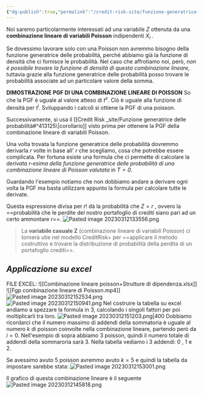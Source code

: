 ```yaml
---
{"dg-publish":true,"permalink":"/credit-risk-site/funzione-generatrice-delle-probabilita-di-una-combinazione-linerare-di-poisson/"}
---
```


Noi saremo particolarmente interessati ad una variabile $Z$ ottenuta da una **combinazione lineare di variabili Poisson** indipendenti $X_i$ .
<style> .container {font-family: sans-serif; text-align: center;} .button-wrapper button {z-index: 1;height: 40px; width: 100px; margin: 10px;padding: 5px;} .excalidraw .App-menu_top .buttonList { display: flex;} .excalidraw-wrapper { height: 800px; margin: 50px; position: relative;} :root[dir="ltr"] .excalidraw .layer-ui__wrapper .zen-mode-transition.App-menu_bottom--transition-left {transform: none;} </style><script src="https://cdn.jsdelivr.net/npm/react@17/umd/react.production.min.js"></script><script src="https://cdn.jsdelivr.net/npm/react-dom@17/umd/react-dom.production.min.js"></script><script type="text/javascript" src="https://cdn.jsdelivr.net/npm/@excalidraw/excalidraw@0/dist/excalidraw.production.min.js"></script><div id="Funzione_generatrice_delle_probabilità_di_una_poisson_2023-03-11_1904.55.excalidraw.md1"></div><script>(function(){const InitialData={"type":"excalidraw","version":2,"source":"https://excalidraw.com","elements":[{"id":"vdkeLQWniGxSJeSwIjM4Q","type":"image","x":-132.33810032343092,"y":-256.0427174764885,"width":288.91117158231447,"height":199.84270158673047,"angle":0,"strokeColor":"transparent","backgroundColor":"transparent","fillStyle":"hachure","strokeWidth":1,"strokeStyle":"solid","roughness":1,"opacity":100,"groupIds":[],"roundness":null,"seed":1246093905,"version":27,"versionNonce":2031382751,"isDeleted":false,"boundElements":null,"updated":1678557920777,"link":null,"locked":false,"status":"pending","fileId":"14f9a0e8745baf0a169a298a10b2936bdcad6e09","scale":[1,1]},{"id":"EjmaNcQ-M422nGVhx_nTc","type":"freedraw","x":-28.754367231086462,"y":-253.87820317118832,"width":213.86778454003183,"height":222.09341039041544,"angle":0,"strokeColor":"#5c940d","backgroundColor":"transparent","fillStyle":"hachure","strokeWidth":1,"strokeStyle":"solid","roughness":1,"opacity":100,"groupIds":[],"roundness":null,"seed":440997919,"version":167,"versionNonce":1940136575,"isDeleted":false,"boundElements":null,"updated":1678557937167,"link":null,"locked":false,"points":[[0,0],[0,5.757993092725172],[0,11.515951812039958],[0,18.096500615121414],[0,23.031903624079916],[0,30.435042510928042],[0,37.01555694059911],[0,39.48325844507838],[0.8225557103562551,45.24125153780355],[0.8225557103562551,46.06380724815983],[0.8225557103562551,47.708953042282786],[0.8225557103562551,49.35406446299538],[0.8225557103562551,50.99924463052872],[0.8225557103562551,54.28950184536424],[0.8225557103562551,58.402314770556075],[0.8225557103562551,63.33775215292496],[-0.8225557103563688,67.45059945152718],[-2.4677358778897087,74.8537039649649],[-2.4677358778897087,77.32140546944419],[-3.290291588245964,81.43425276804635],[-4.112847298602219,83.07936418875897],[-4.112847298602219,83.90195427252564],[-4.112847298602219,84.7245099828819],[-5.757958719314843,88.01480157112786],[-5.757958719314843,91.30505878596335],[-5.757958719314843,97.88560758904481],[-5.757958719314843,103.64356630835965],[-5.757958719314843,107.75641360696181],[-5.757958719314843,110.22411511144111],[-4.935334262137758,113.51440669968702],[-4.935334262137758,115.15955249380994],[-4.935334262137758,120.91751121312473],[-4.935334262137758,124.20780280137069],[-4.935334262137758,128.3206157265625],[-5.757958719314843,132.4334630251647],[-7.403138886848183,134.90116452964395],[-9.048181560739977,138.19145611788986],[-11.515986185450402,143.1268591268484],[-12.338541895806657,146.41711634168394],[-13.98365331651928,148.88481784616317],[-14.806209026875536,152.17510943440908],[-14.806209026875536,153.82025522853206],[-14.806209026875536,156.2879567330113],[-14.806209026875536,162.04591545232608],[-15.62883348405262,166.1587627509283],[-15.62883348405262,168.62646425540754],[-15.62883348405262,175.207013058489],[-15.62883348405262,180.14241606744753],[-13.98365331651928,184.2552633660497],[-11.515986185450402,185.90040916017267],[-11.515986185450402,186.72296487052898],[-10.693361728273317,187.54555495429565],[-9.870806017917062,187.54555495429565],[-8.225694597204438,188.3681106646519],[-1.6451114207126238,190.83581216913115],[5.757958719314729,192.48095796325413],[17.27394490476513,194.1260693839667],[28.789862343394702,196.59380526185635],[36.1930699770636,196.59380526185635],[40.30591727566582,196.59380526185635],[45.241251537803464,196.59380526185635],[48.53154312604943,198.2389166825689],[56.757237723253866,199.8840624766919],[62.515196442568595,199.8840624766919],[69.91826658259606,200.70661818704815],[77.32147421626485,200.70661818704815],[87.19221148736119,200.70661818704815],[99.53075338316773,195.77121517808968],[113.51440669968702,185.077819076406],[123.38521271760396,178.4973046467349],[130.78835160445215,171.91675584365345],[135.72375461341062,167.80390854505123],[143.1268935002587,161.22335974196977],[148.88485221957353,155.46536664924463],[152.99769951817575,152.17510943440908],[158.75565823749048,148.06226213580686],[162.04594982573644,146.41711634168394],[162.8685055360927,144.7720049209713],[164.51361695680532,140.65915762236915],[164.51361695680532,135.72375461341062],[164.51361695680532,134.0786088192877],[165.33617266716158,133.25605310893138],[166.15879712433866,132.4334630251647],[167.80390854505117,129.96576152068548],[169.4490199657638,129.14320581032916],[176.0296031422556,128.3206157265625],[180.96500615121408,128.3206157265625],[187.54552058088518,128.3206157265625],[193.30354804702074,127.49806001620618],[195.77121517808962,125.03035851172694],[196.59377088844587,124.20780280137069],[197.41639534562296,122.56265700724771],[198.23895105597921,122.56265700724771],[198.23895105597921,119.2723654190018],[198.23895105597921,115.15955249380994],[198.23895105597921,111.86926090556403],[198.23895105597921,109.4015594010848],[198.23895105597921,105.28871210248258],[198.23895105597921,101.99845488764703],[198.23895105597921,97.06305187868855],[198.23895105597921,93.77276029044265],[195.77121517808962,86.36965577700488],[194.1261037573771,80.61166268427974],[191.6583678794874,74.8537039649649],[190.0132564587749,69.91830095600642],[187.54552058088518,64.16030786328125],[184.25529773946005,59.22493922773313],[179.31989473050157,53.46691176159757],[175.20704743189935,47.708953042282786],[170.27164442294088,42.773550033324284],[164.51361695680532,38.66070273472209],[157.11054681677797,33.72529972576359],[155.46536664924463,32.90270964199692],[154.64281093888826,32.90270964199692],[153.820255228532,32.90270964199692],[149.7074079299298,30.435042510928042],[144.7720049209713,27.96730663303842],[143.94944921061506,27.144750922682135],[143.1268935002587,27.144750922682135],[142.30426904308172,27.144750922682135],[140.6591576223691,23.031903624079916],[140.6591576223691,20.56420211960068],[140.6591576223691,18.919056325477698],[137.36886603412313,14.806209026875507],[132.43346302516466,10.693361728273288],[129.96579589409578,8.225660223794051],[125.85294859549356,5.757993092725172],[117.62725399828923,0],[109.4015594010848,-4.112847298602219],[100.3533090935241,-9.04825030756075],[92.12761449631967,-13.161097606162912],[85.54716881346928,-13.983653316519224],[81.43432151486707,-17.27394490476513],[76.49884975908788,-19.741646409244368],[75.6762940487315,-20.56420211960068],[73.20862691766274,-20.56420211960068],[66.62804374117081,-18.096500615121442],[60.047460564679,-15.628799110642206],[55.93461326607678,-14.806209026875479],[55.112057555720526,-14.806209026875479],[53.4669461350079,-14.806209026875479],[49.35409883640568,-14.806209026875479],[37.838112650955395,-14.806209026875479],[22.209347913723605,-17.27394490476513],[9.048250307560693,-21.386792203367293],[8.225694597204438,-21.386792203367293],[7.403138886848069,-21.386792203367293],[6.580514429671098,-20.56420211960068],[6.580514429671098,-18.919056325477698],[4.935403008958474,-18.096500615121442],[4.935403008958474,-15.628799110642206],[4.112847298602219,-14.806209026875479],[4.112847298602219,-13.161097606162912],[4.112847298602219,-12.3385418958066],[4.112847298602219,-11.515951812039987],[3.29029158824585,-11.515951812039987],[2.467667131068879,-10.69336172827326],[1.6451114207125102,-8.225694597204381],[1.6451114207125102,-7.403138886848126],[1.6451114207125102,-6.580514429671041],[1.6451114207125102,-5.757993092725144],[1.6451114207125102,-4.112847298602219],[1.6451114207125102,-1.6451457941229535],[1.6451114207125102,0.8225557103562835],[0,0]],"pressures":[],"simulatePressure":true,"lastCommittedPoint":[1.6451114207125102,0.8225557103562835]},{"id":"YjHSojsygji5zuVx4kJ7m","type":"arrow","x":107.79194309268041,"y":-238.24940406054614,"width":56.757237723253866,"height":70.74089103977312,"angle":0,"strokeColor":"#5c940d","backgroundColor":"transparent","fillStyle":"hachure","strokeWidth":1,"strokeStyle":"solid","roughness":0,"opacity":100,"groupIds":[],"roundness":{"type":2},"seed":1212224191,"version":67,"versionNonce":1981383281,"isDeleted":false,"boundElements":null,"updated":1678558057234,"link":null,"locked":false,"points":[[0,0],[5.757958719314843,-66.6280437411709],[56.757237723253866,-70.74089103977312]],"lastCommittedPoint":null,"startBinding":null,"endBinding":{"elementId":"t1pJ2TYBFL_2tgGcd9Mte","focus":0.4401877596164126,"gap":5.73441376580945},"startArrowhead":null,"endArrowhead":"arrow"},{"id":"t1pJ2TYBFL_2tgGcd9Mte","type":"image","x":170.28359458174373,"y":-329.05972501664866,"width":385,"height":39,"angle":0,"strokeColor":"transparent","backgroundColor":"transparent","fillStyle":"hachure","strokeWidth":1,"strokeStyle":"solid","roughness":0,"opacity":100,"groupIds":[],"roundness":null,"seed":680611409,"version":30,"versionNonce":873126175,"isDeleted":false,"boundElements":[{"id":"YjHSojsygji5zuVx4kJ7m","type":"arrow"}],"updated":1678558057234,"link":null,"locked":false,"status":"pending","fileId":"98cca9a05754539e0d80624969f393fb0e396926","scale":[1,1]},{"type":"image","version":54,"versionNonce":107545713,"isDeleted":true,"id":"_u94wHwOD8pQrd7uyec-p","fillStyle":"hachure","strokeWidth":1,"strokeStyle":"solid","roughness":1,"opacity":100,"angle":0,"x":174.9916282085851,"y":-319.24859532079927,"strokeColor":"transparent","backgroundColor":"transparent","width":375,"height":40,"seed":1770951313,"groupIds":[],"roundness":null,"boundElements":[{"id":"YjHSojsygji5zuVx4kJ7m","type":"arrow"}],"updated":1678557950462,"link":null,"locked":false,"status":"pending","fileId":"fb53f1d60e49cdc024f356dfecf65d210ebce83b","scale":[1,1]}],"appState":{"theme":"light","viewBackgroundColor":"#ffffff","currentItemStrokeColor":"#5c940d","currentItemBackgroundColor":"transparent","currentItemFillStyle":"hachure","currentItemStrokeWidth":1,"currentItemStrokeStyle":"solid","currentItemRoughness":0,"currentItemOpacity":100,"currentItemFontFamily":1,"currentItemFontSize":20,"currentItemTextAlign":"left","currentItemStartArrowhead":null,"currentItemEndArrowhead":"arrow","scrollX":717.0897214170411,"scrollY":440.66545491247757,"zoom":{"value":0.8878251470832613},"currentItemRoundness":"round","gridSize":null,"colorPalette":{}},"files":{}};InitialData.scrollToContent=true;App=()=>{const e=React.useRef(null),t=React.useRef(null),[n,i]=React.useState({width:void 0,height:void 0});return React.useEffect(()=>{i({width:t.current.getBoundingClientRect().width,height:t.current.getBoundingClientRect().height});const e=()=>{i({width:t.current.getBoundingClientRect().width,height:t.current.getBoundingClientRect().height})};return window.addEventListener("resize",e),()=>window.removeEventListener("resize",e)},[t]),React.createElement(React.Fragment,null,React.createElement("div",{className:"excalidraw-wrapper",ref:t},React.createElement(ExcalidrawLib.Excalidraw,{ref:e,width:n.width,height:n.height,initialData:InitialData,viewModeEnabled:!0,zenModeEnabled:!0,gridModeEnabled:!1})))},excalidrawWrapper=document.getElementById("Funzione_generatrice_delle_probabilità_di_una_poisson_2023-03-11_1904.55.excalidraw.md1");ReactDOM.render(React.createElement(App),excalidrawWrapper);})();</script>

Se dovessimo lavorare solo con una Poisson non avremmo bisogno della funzione generatrice delle probabilità, perché abbiamo già la funzione di densità che ci fornisce le probabilità.
Nel caso che affrotiamo noi, però, *non è possibile trovare la funzione di densità di questa combinazione lineare*, tuttavia grazie alla funzione generatrice delle probabilità posso trovare le probabilità associate ad un particolare valore della somma.

**DIMOSTRAZIONE PGF DI UNA COMBINAZIONE LINEARE DI POISSON**
So che la PGF è uguale al valore atteso di $t^x$. Ciò è uguale alla funzione di densità per $t^i$.
Sviluppando i calcoli si ottiene la PGF di una poisson.
<div id="Funzione_generatrice_delle_probabilità_di_una_poisson_2023-03-11_1909.07.excalidraw.md2"></div><script>(function(){const InitialData={"type":"excalidraw","version":2,"source":"https://excalidraw.com","elements":[{"type":"image","version":51,"versionNonce":826818431,"isDeleted":false,"id":"KzR7zBhkz-MMYEXpR6CyF","fillStyle":"hachure","strokeWidth":1,"strokeStyle":"solid","roughness":1,"opacity":100,"angle":0,"x":-307.6961838703417,"y":-145.47649326082876,"strokeColor":"transparent","backgroundColor":"transparent","width":735,"height":205,"seed":1353735487,"groupIds":[],"roundness":null,"boundElements":[],"updated":1678558304682,"link":null,"locked":false,"status":"pending","fileId":"c2c8debbea9c8cbf0069072f3cbff1a075635dd6","scale":[1,1]},{"type":"arrow","version":114,"versionNonce":1063776671,"isDeleted":false,"id":"6AQuZwHzhWANMx-qusdgb","fillStyle":"hachure","strokeWidth":1,"strokeStyle":"solid","roughness":1,"opacity":100,"angle":0,"x":-102.15982149398394,"y":-122.84051852736454,"strokeColor":"#087f5b","backgroundColor":"transparent","width":95.18790033144933,"height":55.13096658808038,"seed":368884721,"groupIds":[],"roundness":{"type":2},"boundElements":[],"updated":1678558426462,"link":null,"locked":false,"startBinding":null,"endBinding":null,"lastCommittedPoint":null,"startArrowhead":null,"endArrowhead":"arrow","points":[[0,0],[-85.78316855506642,-37.19271384491674],[-95.18790033144933,17.938252743163645]]},{"id":"1T36aQ-R52EqnOXLF6lRk","type":"image","x":-514.0683363876522,"y":-137.37449851535143,"width":287.05368326589405,"height":106.99273649001503,"angle":0,"strokeColor":"transparent","backgroundColor":"transparent","fillStyle":"hachure","strokeWidth":1,"strokeStyle":"solid","roughness":1,"opacity":100,"groupIds":[],"roundness":null,"seed":1021913407,"version":164,"versionNonce":1082178513,"isDeleted":false,"boundElements":[],"updated":1678558426462,"link":null,"locked":false,"status":"pending","fileId":"41ecb9fe132550dd8f99c7371dd64005a5a1e88a","scale":[1,1]},{"id":"-vNDgPvSlp1qbXreQ2yoK","type":"ellipse","x":-115.95310507754522,"y":-137.64749620319606,"width":74.74803251378677,"height":98.37520823759189,"angle":0,"strokeColor":"#d9480f","backgroundColor":"transparent","fillStyle":"hachure","strokeWidth":1,"strokeStyle":"solid","roughness":1,"opacity":100,"groupIds":[],"roundness":{"type":2},"seed":295234527,"version":83,"versionNonce":1846571089,"isDeleted":false,"boundElements":null,"updated":1678558406963,"link":null,"locked":false},{"id":"RRiP3ABi-ANZ-xybdmUz8","type":"rectangle","x":-109.93888029583565,"y":-123.83062680406925,"width":38.23321174172793,"height":29.64145436006433,"angle":0,"strokeColor":"#087f5b","backgroundColor":"transparent","fillStyle":"hachure","strokeWidth":1,"strokeStyle":"solid","roughness":0,"opacity":100,"groupIds":[],"roundness":{"type":3},"seed":411114417,"version":42,"versionNonce":1176796561,"isDeleted":false,"boundElements":null,"updated":1678558421121,"link":null,"locked":false},{"id":"WAUgh_n67cfgD7ndFv0tL","type":"rectangle","x":-21.873658845927594,"y":-104.06966919837072,"width":42.958625344669144,"height":34.3669038660386,"angle":0,"strokeColor":"#087f5b","backgroundColor":"transparent","fillStyle":"hachure","strokeWidth":1,"strokeStyle":"solid","roughness":0,"opacity":100,"groupIds":[],"roundness":{"type":3},"seed":1769675185,"version":29,"versionNonce":1444782065,"isDeleted":false,"boundElements":null,"updated":1678558432604,"link":null,"locked":false},{"id":"VAjmHqWebpdYPnYEtKw7Q","type":"rectangle","x":273.4626089619768,"y":-110.87289903522736,"width":97.08646886488964,"height":53.268719841452196,"angle":0,"strokeColor":"#c92a2a","backgroundColor":"transparent","fillStyle":"hachure","strokeWidth":4,"strokeStyle":"solid","roughness":2,"opacity":100,"groupIds":[],"roundness":{"type":3},"seed":1778267441,"version":43,"versionNonce":1678750303,"isDeleted":false,"boundElements":null,"updated":1678558451151,"link":null,"locked":false}],"appState":{"theme":"light","viewBackgroundColor":"#ffffff","currentItemStrokeColor":"#c92a2a","currentItemBackgroundColor":"transparent","currentItemFillStyle":"hachure","currentItemStrokeWidth":4,"currentItemStrokeStyle":"solid","currentItemRoughness":2,"currentItemOpacity":100,"currentItemFontFamily":1,"currentItemFontSize":20,"currentItemTextAlign":"left","currentItemStartArrowhead":null,"currentItemEndArrowhead":"arrow","scrollX":332.60315911161,"scrollY":234.19772185375905,"zoom":{"value":1.7000000000000002},"currentItemRoundness":"round","gridSize":null,"colorPalette":{}},"files":{}};InitialData.scrollToContent=true;App=()=>{const e=React.useRef(null),t=React.useRef(null),[n,i]=React.useState({width:void 0,height:void 0});return React.useEffect(()=>{i({width:t.current.getBoundingClientRect().width,height:t.current.getBoundingClientRect().height});const e=()=>{i({width:t.current.getBoundingClientRect().width,height:t.current.getBoundingClientRect().height})};return window.addEventListener("resize",e),()=>window.removeEventListener("resize",e)},[t]),React.createElement(React.Fragment,null,React.createElement("div",{className:"excalidraw-wrapper",ref:t},React.createElement(ExcalidrawLib.Excalidraw,{ref:e,width:n.width,height:n.height,initialData:InitialData,viewModeEnabled:!0,zenModeEnabled:!0,gridModeEnabled:!1})))},excalidrawWrapper=document.getElementById("Funzione_generatrice_delle_probabilità_di_una_poisson_2023-03-11_1909.07.excalidraw.md2");ReactDOM.render(React.createElement(App),excalidrawWrapper);})();</script>
Successivamente, si usa il [[Credit Risk _site/Funzione generatrice delle probabilità#^413125\|corollario]] visto prima per ottenere la PGF della combinazione lineare di variabili Poisson.
<div id="Funzione_generatrice_delle_probabilità_di_una_poisson_2023-03-11_1918.22.excalidraw.md3"></div><script>(function(){const InitialData={"type":"excalidraw","version":2,"source":"https://excalidraw.com","elements":[{"id":"rvcFjKFsMgaSZB8X2ENk0","type":"image","x":-421.63673863645454,"y":-192.62487030029297,"width":1010.1639344262295,"height":312,"angle":0,"strokeColor":"transparent","backgroundColor":"transparent","fillStyle":"hachure","strokeWidth":1,"strokeStyle":"solid","roughness":1,"opacity":100,"groupIds":[],"roundness":null,"seed":1967656575,"version":45,"versionNonce":268055089,"isDeleted":false,"boundElements":null,"updated":1678558704884,"link":null,"locked":false,"status":"pending","fileId":"41d41ee70e642326898d6da3aa33a9725d187501","scale":[1,1]},{"id":"MusJqez7cEvUjGpViUU0w","type":"arrow","x":-47.206871032714844,"y":109.53882598876953,"width":0,"height":78.87200927734375,"angle":0,"strokeColor":"#d9480f","backgroundColor":"transparent","fillStyle":"hachure","strokeWidth":1,"strokeStyle":"solid","roughness":1,"opacity":100,"groupIds":[],"roundness":{"type":2},"seed":1261880337,"version":42,"versionNonce":508908145,"isDeleted":false,"boundElements":null,"updated":1678558725445,"link":null,"locked":false,"points":[[0,0],[0,78.87200927734375]],"lastCommittedPoint":[0,78.87200927734375],"startBinding":null,"endBinding":{"elementId":"zSgyIMzO","focus":-0.05359012668081206,"gap":1},"startArrowhead":null,"endArrowhead":"arrow"},{"id":"zSgyIMzO","type":"text","x":-93.21553802490234,"y":189.14970919960425,"width":98,"height":17,"angle":0,"strokeColor":"#d9480f","backgroundColor":"transparent","fillStyle":"hachure","strokeWidth":1,"strokeStyle":"solid","roughness":1,"opacity":100,"groupIds":[],"roundness":null,"seed":241200127,"version":78,"versionNonce":439617823,"isDeleted":false,"boundElements":[{"id":"MusJqez7cEvUjGpViUU0w","type":"arrow"}],"updated":1678558725445,"link":null,"locked":false,"text":"Per il corollario","rawText":"Per il corollario","fontSize":12.79312936883224,"fontFamily":1,"textAlign":"left","verticalAlign":"top","baseline":12,"containerId":null,"originalText":"Per il corollario"},{"id":"g1bq4osLc-a6a5fAa5c-u","type":"ellipse","x":63.798255920410156,"y":38.70001983642578,"width":89.09619140625,"height":56.23284912109375,"angle":0,"strokeColor":"#d9480f","backgroundColor":"transparent","fillStyle":"hachure","strokeWidth":1,"strokeStyle":"solid","roughness":1,"opacity":100,"groupIds":[],"roundness":{"type":2},"seed":2050198847,"version":49,"versionNonce":376645425,"isDeleted":false,"boundElements":null,"updated":1678558733771,"link":null,"locked":false},{"type":"text","version":142,"versionNonce":565019313,"isDeleted":false,"id":"oRnUnfOT","fillStyle":"hachure","strokeWidth":1,"strokeStyle":"solid","roughness":1,"opacity":100,"angle":0,"x":33.468971252441406,"y":107.98177980121815,"strokeColor":"#d9480f","backgroundColor":"transparent","width":131,"height":17,"seed":1623791889,"groupIds":[],"roundness":null,"boundElements":null,"updated":1678558747851,"link":null,"locked":false,"fontSize":12.79312936883224,"fontFamily":1,"text":"PGF calcolata prima","rawText":"PGF calcolata prima","baseline":12,"textAlign":"left","verticalAlign":"top","containerId":null,"originalText":"PGF calcolata prima"},{"id":"T24YnfkiTtMcWWL4pgcuI","type":"rectangle","x":173.3427505493164,"y":38.70001983642578,"width":167.2379150390625,"height":61.344970703125,"angle":0,"strokeColor":"#c92a2a","backgroundColor":"transparent","fillStyle":"hachure","strokeWidth":4,"strokeStyle":"solid","roughness":2,"opacity":100,"groupIds":[],"roundness":{"type":3},"seed":1081921503,"version":47,"versionNonce":778035601,"isDeleted":false,"boundElements":null,"updated":1678558784630,"link":null,"locked":false}],"appState":{"theme":"light","viewBackgroundColor":"#ffffff","currentItemStrokeColor":"#c92a2a","currentItemBackgroundColor":"transparent","currentItemFillStyle":"hachure","currentItemStrokeWidth":4,"currentItemStrokeStyle":"solid","currentItemRoughness":2,"currentItemOpacity":100,"currentItemFontFamily":1,"currentItemFontSize":20,"currentItemTextAlign":"left","currentItemStartArrowhead":null,"currentItemEndArrowhead":"arrow","scrollX":667.0918579101562,"scrollY":312.6297607421875,"zoom":{"value":1},"currentItemRoundness":"round","gridSize":null,"colorPalette":{}},"files":{}};InitialData.scrollToContent=true;App=()=>{const e=React.useRef(null),t=React.useRef(null),[n,i]=React.useState({width:void 0,height:void 0});return React.useEffect(()=>{i({width:t.current.getBoundingClientRect().width,height:t.current.getBoundingClientRect().height});const e=()=>{i({width:t.current.getBoundingClientRect().width,height:t.current.getBoundingClientRect().height})};return window.addEventListener("resize",e),()=>window.removeEventListener("resize",e)},[t]),React.createElement(React.Fragment,null,React.createElement("div",{className:"excalidraw-wrapper",ref:t},React.createElement(ExcalidrawLib.Excalidraw,{ref:e,width:n.width,height:n.height,initialData:InitialData,viewModeEnabled:!0,zenModeEnabled:!0,gridModeEnabled:!1})))},excalidrawWrapper=document.getElementById("Funzione_generatrice_delle_probabilità_di_una_poisson_2023-03-11_1918.22.excalidraw.md3");ReactDOM.render(React.createElement(App),excalidrawWrapper);})();</script>

Una volta trovata la funzione generatrice delle probabilità dovremmo derivarla $r$ volte in base all' $r$ che scegliamo, cosa che potrebbe essere complicata.
Per fortuna esiste una formula che ci permette di calcolare la *derivata $r$-esima della funzione generatrice delle probabilità di una combinazione lineare di Poisson valutata in $T=0$*.
<div id="Funzione_generatrice_delle_probabilità_di_una_poisson_2023-03-11_1931.23.excalidraw.md4"></div><script>(function(){const InitialData={"type":"excalidraw","version":2,"source":"https://excalidraw.com","elements":[{"type":"image","version":22,"versionNonce":1527906879,"isDeleted":false,"id":"5w-GlzRaJsbeZ0zZBRMDk","fillStyle":"hachure","strokeWidth":1,"strokeStyle":"solid","roughness":1,"opacity":100,"angle":0,"x":-634.0903819241969,"y":-203.2651138305664,"strokeColor":"transparent","backgroundColor":"transparent","width":1020.5529750028103,"height":206.1873016357422,"seed":602900337,"groupIds":[],"roundness":null,"boundElements":[{"id":"14N-nGXIptfud9O_mAeyQ","type":"arrow"}],"updated":1678626355212,"link":null,"locked":false,"status":"pending","fileId":"2ad1f20d0c45db20803b4ba460914556211d1faf","scale":[1,1]},{"id":"14N-nGXIptfud9O_mAeyQ","type":"arrow","x":141.3562029282823,"y":-54.537396748860715,"width":13.314134324168805,"height":36.97717928131647,"angle":0,"strokeColor":"#d9480f","backgroundColor":"transparent","fillStyle":"hachure","strokeWidth":1,"strokeStyle":"solid","roughness":0,"opacity":100,"groupIds":[],"roundness":{"type":2},"seed":798085649,"version":359,"versionNonce":414549297,"isDeleted":false,"boundElements":null,"updated":1678626355212,"link":null,"locked":false,"points":[[0,0],[-4.050105633748558,20.279748339154395],[9.264028690420247,36.97717928131647]],"lastCommittedPoint":[4.8685709635417425,165.533955891927],"startBinding":null,"endBinding":{"elementId":"bTOZFJA3","focus":-0.4686965647946441,"gap":6.086644180700631},"startArrowhead":null,"endArrowhead":"arrow"},{"id":"-QEOyfFn7-iNpokfXevGm","type":"freedraw","x":143.5717473110136,"y":-61.37739647881446,"width":0.0001,"height":0.0001,"angle":0,"strokeColor":"#d9480f","backgroundColor":"transparent","fillStyle":"hachure","strokeWidth":2,"strokeStyle":"solid","roughness":1,"opacity":100,"groupIds":[],"roundness":null,"seed":1779993873,"version":5,"versionNonce":456483423,"isDeleted":false,"boundElements":null,"updated":1678626355212,"link":null,"locked":false,"points":[[0,0],[0.0001,0.0001]],"pressures":[],"simulatePressure":true,"lastCommittedPoint":[0.0001,0.0001]},{"id":"bTOZFJA3","type":"text","x":156.70687579940318,"y":-23.508423343933288,"width":151,"height":87,"angle":0,"strokeColor":"#d9480f","backgroundColor":"transparent","fillStyle":"hachure","strokeWidth":2,"strokeStyle":"solid","roughness":1,"opacity":100,"groupIds":[],"roundness":null,"seed":409985183,"version":287,"versionNonce":1729083153,"isDeleted":false,"boundElements":[{"id":"14N-nGXIptfud9O_mAeyQ","type":"arrow"}],"updated":1678626355212,"link":null,"locked":false,"text":"I lambda sono i parametri\ndelle varie Poisson coinvolte\nnella combinazione lineare.\nAvremo quindi il parametro \nlambda1 per la prima, lambda 2\nper la seconda ecc.\n","rawText":"I lambda sono i parametri\ndelle varie Poisson coinvolte\nnella combinazione lineare.\nAvremo quindi il parametro \nlambda1 per la prima, lambda 2\nper la seconda ecc.\n","fontSize":9.926942554926963,"fontFamily":1,"textAlign":"left","verticalAlign":"top","baseline":84,"containerId":null,"originalText":"I lambda sono i parametri\ndelle varie Poisson coinvolte\nnella combinazione lineare.\nAvremo quindi il parametro \nlambda1 per la prima, lambda 2\nper la seconda ecc.\n"},{"id":"s700dfe7GbtFlcH56Ivra","type":"arrow","x":-156.55795239601764,"y":-114.93246544854102,"width":2.4343363444010038,"height":120.49897511800128,"angle":0,"strokeColor":"#a61e4d","backgroundColor":"transparent","fillStyle":"hachure","strokeWidth":2,"strokeStyle":"solid","roughness":0,"opacity":100,"groupIds":[],"roundness":{"type":2},"seed":707459423,"version":77,"versionNonce":473415295,"isDeleted":false,"boundElements":null,"updated":1678626355212,"link":null,"locked":false,"points":[[0,0],[-2.4343363444010038,-91.4858754475911],[-1.2171427408853788,-120.49897511800128]],"lastCommittedPoint":[-1.2171427408853788,-120.49897511800128],"startBinding":null,"endBinding":{"elementId":"Wrg15Knq","focus":0.3336695936712636,"gap":10.065010070800753},"startArrowhead":null,"endArrowhead":"arrow"},{"type":"text","version":447,"versionNonce":856206577,"isDeleted":false,"id":"Wrg15Knq","fillStyle":"hachure","strokeWidth":2,"strokeStyle":"solid","roughness":1,"opacity":100,"angle":0,"x":-205.59056574835842,"y":-319.49645063734306,"strokeColor":"#a61e4d","backgroundColor":"transparent","width":151,"height":74,"seed":215538833,"groupIds":[],"roundness":null,"boundElements":[{"id":"s700dfe7GbtFlcH56Ivra","type":"arrow"}],"updated":1678626355212,"link":null,"locked":false,"fontSize":9.926942554926963,"fontFamily":1,"text":"r è il valore in corrispondenza\ndel quale vogliamo calcolare la\nprobabilità di Z.\nE' uguale anche al numero di\nvolte che dobbiamo derivare\nla PGF.","rawText":"r è il valore in corrispondenza\ndel quale vogliamo calcolare la\nprobabilità di Z.\nE' uguale anche al numero di\nvolte che dobbiamo derivare\nla PGF.","baseline":71,"textAlign":"left","verticalAlign":"top","containerId":null,"originalText":"r è il valore in corrispondenza\ndel quale vogliamo calcolare la\nprobabilità di Z.\nE' uguale anche al numero di\nvolte che dobbiamo derivare\nla PGF."},{"id":"yBljXZMKQHfVW4zM1pFoN","type":"freedraw","x":-155.9493810255749,"y":-107.82827843682225,"width":0.0001,"height":0.0001,"angle":0,"strokeColor":"#a61e4d","backgroundColor":"transparent","fillStyle":"hachure","strokeWidth":2,"strokeStyle":"solid","roughness":0,"opacity":100,"groupIds":[],"roundness":null,"seed":590380447,"version":5,"versionNonce":1624872607,"isDeleted":false,"boundElements":null,"updated":1678626355212,"link":null,"locked":false,"points":[[0,0],[0.0001,0.0001]],"pressures":[],"simulatePressure":true,"lastCommittedPoint":[0.0001,0.0001]},{"id":"OjPticq0SgkjacGs-6rkC","type":"freedraw","x":-249.0621739943249,"y":-150.34041426039,"width":0.0001,"height":0.0001,"angle":0,"strokeColor":"#364fc7","backgroundColor":"transparent","fillStyle":"hachure","strokeWidth":2,"strokeStyle":"solid","roughness":0,"opacity":100,"groupIds":[],"roundness":null,"seed":2087374257,"version":13,"versionNonce":1680336593,"isDeleted":false,"boundElements":null,"updated":1678626355212,"link":null,"locked":false,"points":[[0,0],[0.0001,0.0001]],"pressures":[],"simulatePressure":true,"lastCommittedPoint":[0.0001,0.0001]},{"type":"arrow","version":351,"versionNonce":1070295743,"isDeleted":false,"id":"UqvuiisM_mEJSdHVtpXIU","fillStyle":"hachure","strokeWidth":2,"strokeStyle":"solid","roughness":0,"opacity":100,"angle":0,"x":-249.55900016619984,"y":-159.16016091362894,"strokeColor":"#364fc7","backgroundColor":"transparent","width":1.3288879394531818,"height":85.07788848876947,"seed":1886211249,"groupIds":[],"roundness":{"type":2},"boundElements":null,"updated":1678626355213,"link":null,"locked":false,"startBinding":{"elementId":"MfsSvesqcMm-YavccsyIr","focus":0.37149489754570264,"gap":5.418887213957483},"endBinding":null,"lastCommittedPoint":null,"startArrowhead":null,"endArrowhead":"arrow","points":[[0,0],[-1.3288879394531818,-50.30111312866205],[-0.733159677009553,-85.07788848876947]]},{"type":"text","version":580,"versionNonce":84206769,"isDeleted":false,"id":"mq56b3LH","fillStyle":"hachure","strokeWidth":2,"strokeStyle":"solid","roughness":1,"opacity":100,"angle":0,"x":-346.49063061867383,"y":-275.41294437106706,"strokeColor":"#364fc7","backgroundColor":"transparent","width":132,"height":37,"seed":324127217,"groupIds":[],"roundness":null,"boundElements":[],"updated":1678626355213,"link":null,"locked":false,"fontSize":9.926942554926963,"fontFamily":1,"text":"k è il numero di poisson\ncoinvolte nella combinazione\nlineare","rawText":"k è il numero di poisson\ncoinvolte nella combinazione\nlineare","baseline":34,"textAlign":"left","verticalAlign":"top","containerId":null,"originalText":"k è il numero di poisson\ncoinvolte nella combinazione\nlineare"},{"id":"tU-UqrjbcJAF4q_BZc9Gn","type":"ellipse","x":-54.92495679054889,"y":-117.46618737236918,"width":133.27911376953125,"height":75.46401977539062,"angle":0,"strokeColor":"#2b8a3e","backgroundColor":"transparent","fillStyle":"hachure","strokeWidth":2,"strokeStyle":"solid","roughness":0,"opacity":100,"groupIds":[],"roundness":{"type":2},"seed":2030333087,"version":66,"versionNonce":1705884383,"isDeleted":false,"boundElements":null,"updated":1678626355213,"link":null,"locked":false},{"type":"text","version":359,"versionNonce":1632052881,"isDeleted":false,"id":"gc1hdHml","fillStyle":"hachure","strokeWidth":2,"strokeStyle":"solid","roughness":1,"opacity":100,"angle":0,"x":-49.27378288104376,"y":-36.40630171156192,"strokeColor":"#2b8a3e","backgroundColor":"transparent","width":133,"height":25,"seed":1443179185,"groupIds":[],"roundness":null,"boundElements":null,"updated":1678626355213,"link":null,"locked":false,"fontSize":9.926942554926963,"fontFamily":1,"text":"E' la derivata di ordine \nr - 1 - i della nostra PGF ","rawText":"E' la derivata di ordine \nr - 1 - i della nostra PGF ","baseline":21,"textAlign":"left","verticalAlign":"top","containerId":null,"originalText":"E' la derivata di ordine \nr - 1 - i della nostra PGF "},{"id":"MfsSvesqcMm-YavccsyIr","type":"ellipse","x":-396.5906162641527,"y":-155.18758731889932,"width":215.37793058967543,"height":42.30638168293783,"angle":0,"strokeColor":"#5c940d","backgroundColor":"transparent","fillStyle":"hachure","strokeWidth":2,"strokeStyle":"solid","roughness":0,"opacity":100,"groupIds":[],"roundness":{"type":2},"seed":920773695,"version":59,"versionNonce":386991871,"isDeleted":false,"boundElements":[{"id":"UqvuiisM_mEJSdHVtpXIU","type":"arrow"}],"updated":1678626355213,"link":null,"locked":false},{"type":"text","version":680,"versionNonce":1671834737,"isDeleted":false,"id":"lgLqlxqg","fillStyle":"hachure","strokeWidth":2,"strokeStyle":"solid","roughness":1,"opacity":100,"angle":0,"x":-412.1512265874869,"y":-175.50296341930894,"strokeColor":"#5c940d","backgroundColor":"transparent","width":107,"height":25,"seed":1434920817,"groupIds":[],"roundness":null,"boundElements":null,"updated":1678626355213,"link":null,"locked":false,"fontSize":9.926942554926963,"fontFamily":1,"text":"E' il valore minimo tra\nr - 1 e k - 1.","rawText":"E' il valore minimo tra\nr - 1 e k - 1.","baseline":21,"textAlign":"left","verticalAlign":"top","containerId":null,"originalText":"E' il valore minimo tra\nr - 1 e k - 1."},{"id":"twBZBwQG","type":"text","x":-582.6838348370467,"y":167.29990073589943,"width":1021,"height":92,"angle":0,"strokeColor":"#c92a2a","backgroundColor":"transparent","fillStyle":"hachure","strokeWidth":2,"strokeStyle":"solid","roughness":0,"opacity":100,"groupIds":[],"roundness":null,"seed":2049314961,"version":127,"versionNonce":846581535,"isDeleted":false,"boundElements":null,"updated":1678626355213,"link":null,"locked":false,"text":"Immaginiamo di avere 3 poisson da combinare linearmente.\nLa PGF sarà","rawText":"Immaginiamo di avere 3 poisson da combinare linearmente.\nLa PGF sarà","fontSize":36.216387478702465,"fontFamily":1,"textAlign":"left","verticalAlign":"top","baseline":78,"containerId":null,"originalText":"Immaginiamo di avere 3 poisson da combinare linearmente.\nLa PGF sarà"},{"type":"text","version":225,"versionNonce":870938193,"isDeleted":false,"id":"9C5ABcyE","fillStyle":"hachure","strokeWidth":2,"strokeStyle":"solid","roughness":0,"opacity":100,"angle":0,"x":-374.2996241015835,"y":-432.51436111731954,"strokeColor":"#c92a2a","backgroundColor":"transparent","width":507,"height":46,"seed":1105317489,"groupIds":[],"roundness":null,"boundElements":null,"updated":1678626355213,"link":null,"locked":false,"fontSize":36.216387478702465,"fontFamily":1,"text":"La formula della PGF per Z","rawText":"La formula della PGF per Z","baseline":32,"textAlign":"left","verticalAlign":"top","containerId":null,"originalText":"La formula della PGF per Z"},{"id":"RDszsHg8CqF1EAaUnZBzW","type":"image","x":-460.07230879135227,"y":287.7176796926768,"width":731.8437380774832,"height":137.78940716911762,"angle":0,"strokeColor":"transparent","backgroundColor":"transparent","fillStyle":"hachure","strokeWidth":2,"strokeStyle":"solid","roughness":0,"opacity":100,"groupIds":[],"roundness":null,"seed":1003645855,"version":94,"versionNonce":1917621055,"isDeleted":false,"boundElements":null,"updated":1678626355213,"link":null,"locked":false,"status":"pending","fileId":"7d8a3dc0c17677fbe0e344777c83990cf6078da8","scale":[1,1]},{"id":"MINt5S2Bc5BtMGMiLHpQD","type":"image","x":-473.4577063097346,"y":467.9553182783845,"width":743.526683134191,"height":430.1906817577517,"angle":0,"strokeColor":"transparent","backgroundColor":"transparent","fillStyle":"hachure","strokeWidth":2,"strokeStyle":"solid","roughness":0,"opacity":100,"groupIds":[],"roundness":null,"seed":2113311135,"version":118,"versionNonce":350782513,"isDeleted":false,"boundElements":null,"updated":1678626355213,"link":null,"locked":false,"status":"pending","fileId":"01647ede9594f8c232287705457c2d757feefd3a","scale":[1,1]},{"id":"OqNL5SxyOoZLorGEKz2NH","type":"arrow","x":-126.64738962712875,"y":-31.752330725496392,"width":1.7153503633591356,"height":68.41729415090452,"angle":0,"strokeColor":"#e67700","backgroundColor":"transparent","fillStyle":"hachure","strokeWidth":2,"strokeStyle":"solid","roughness":0,"opacity":100,"groupIds":[],"roundness":{"type":2},"seed":1989321727,"version":229,"versionNonce":320209649,"isDeleted":false,"boundElements":null,"updated":1678626629877,"link":null,"locked":false,"points":[[0,0],[1.7153503633591356,68.41729415090452]],"lastCommittedPoint":[3.8436729029605203,68.41729415090452],"startBinding":null,"endBinding":{"elementId":"rsytNrPJ","focus":0.1552027947039228,"gap":6.239861739309163},"startArrowhead":null,"endArrowhead":"arrow"},{"type":"text","version":504,"versionNonce":938215551,"isDeleted":false,"id":"rsytNrPJ","fillStyle":"hachure","strokeWidth":2,"strokeStyle":"solid","roughness":1,"opacity":100,"angle":0,"x":-207.60643824966178,"y":42.904825164717295,"strokeColor":"#e67700","backgroundColor":"transparent","width":145,"height":87,"seed":125376145,"groupIds":[],"roundness":null,"boundElements":[{"id":"OqNL5SxyOoZLorGEKz2NH","type":"arrow"}],"updated":1678626629877,"link":null,"locked":false,"fontSize":9.926942554926963,"fontFamily":1,"text":"i è il numero di addendi della\nsommatoria che piano piano\nva avanti.\nIl massimo numero di addendi\nè uguale al numero di poisson\ncoinvolte nella combinazione\nlineare ","rawText":"i è il numero di addendi della\nsommatoria che piano piano\nva avanti.\nIl massimo numero di addendi\nè uguale al numero di poisson\ncoinvolte nella combinazione\nlineare ","baseline":84,"textAlign":"left","verticalAlign":"top","containerId":null,"originalText":"i è il numero di addendi della\nsommatoria che piano piano\nva avanti.\nIl massimo numero di addendi\nè uguale al numero di poisson\ncoinvolte nella combinazione\nlineare "},{"id":"NO8Uj3ANj84Sd6qeLPhE9","type":"image","x":442.9473626343837,"y":411.3827053502364,"width":159.91745476973688,"height":53.44285120839536,"angle":0,"strokeColor":"transparent","backgroundColor":"transparent","fillStyle":"hachure","strokeWidth":2,"strokeStyle":"solid","roughness":0,"opacity":100,"groupIds":[],"roundness":null,"seed":909425329,"version":117,"versionNonce":1505209329,"isDeleted":false,"boundElements":[{"id":"8_kS9FC00JDn_o2AKu-m8","type":"arrow"}],"updated":1678630610015,"link":null,"locked":false,"status":"pending","fileId":"905b25a83ea90aa6aa555045c4c78abc6e838474","scale":[1,1]},{"id":"jjKYTcbs","type":"text","x":57.079930993759376,"y":481.7197858452271,"width":357,"height":37,"angle":0,"strokeColor":"#364fc7","backgroundColor":"transparent","fillStyle":"hachure","strokeWidth":2,"strokeStyle":"solid","roughness":0,"opacity":100,"groupIds":[],"roundness":null,"seed":501268337,"version":183,"versionNonce":1628341279,"isDeleted":false,"boundElements":[{"id":"8_kS9FC00JDn_o2AKu-m8","type":"arrow"},{"id":"oEEqiJXWFIb1pNZBkf1qd","type":"arrow"}],"updated":1678630619690,"link":null,"locked":false,"text":"La derivata di ordine 0 è semplicemente la PGF, \nche deve essere valutata nel punto t=0","rawText":"La derivata di ordine 0 è semplicemente la PGF, \nche deve essere valutata nel punto t=0","fontSize":14.50904731463669,"fontFamily":1,"textAlign":"left","verticalAlign":"top","baseline":32,"containerId":null,"originalText":"La derivata di ordine 0 è semplicemente la PGF, \nche deve essere valutata nel punto t=0"},{"id":"8_kS9FC00JDn_o2AKu-m8","type":"arrow","x":389.1727943778052,"y":479.1887992601119,"width":48.43017578125,"height":43.81781327097036,"angle":0,"strokeColor":"#364fc7","backgroundColor":"transparent","fillStyle":"hachure","strokeWidth":1,"strokeStyle":"solid","roughness":0,"opacity":100,"groupIds":[],"roundness":{"type":2},"seed":866097489,"version":57,"versionNonce":660450161,"isDeleted":false,"boundElements":[],"updated":1678630613324,"link":null,"locked":false,"points":[[0,0],[19.987021998355203,-43.81781327097036],[48.43017578125,-40.74289422286182]],"lastCommittedPoint":[48.43017578125,-40.74289422286182],"startBinding":{"elementId":"jjKYTcbs","focus":0.7703054656836386,"gap":2.5309865851151585},"endBinding":{"elementId":"NO8Uj3ANj84Sd6qeLPhE9","focus":-0.27042359566911817,"gap":5.344392475328505},"startArrowhead":null,"endArrowhead":"arrow"},{"id":"oEEqiJXWFIb1pNZBkf1qd","type":"arrow","x":-304.2247757805004,"y":498.4071316511481,"width":354.38608269942415,"height":0.7687538548519797,"angle":0,"strokeColor":"#364fc7","backgroundColor":"transparent","fillStyle":"hachure","strokeWidth":2,"strokeStyle":"solid","roughness":0,"opacity":100,"groupIds":[],"roundness":{"type":2},"seed":844698961,"version":123,"versionNonce":1838168881,"isDeleted":false,"boundElements":[],"updated":1678630627909,"link":null,"locked":false,"points":[[0,0],[309.7995798211348,-0.7687538548519797],[354.38608269942415,-0.7687538548519797]],"lastCommittedPoint":[354.38608269942415,-0.7687538548519797],"startBinding":null,"endBinding":{"elementId":"jjKYTcbs","focus":0.13953557021248322,"gap":6.918624074835634},"startArrowhead":null,"endArrowhead":"arrow"},{"id":"qZR5qVKXGdtYMu941puDr","type":"arrow","x":519.0887586047787,"y":453.0519070417731,"width":3.843672902960634,"height":61.49867007606906,"angle":0,"strokeColor":"#d9480f","backgroundColor":"transparent","fillStyle":"hachure","strokeWidth":1,"strokeStyle":"solid","roughness":0,"opacity":100,"groupIds":[],"roundness":{"type":2},"seed":2065935633,"version":61,"versionNonce":539940977,"isDeleted":false,"boundElements":[],"updated":1678630697686,"link":null,"locked":false,"points":[[0,0],[2.306100945723756,42.28033768503286],[3.843672902960634,61.49867007606906]],"lastCommittedPoint":[3.843672902960634,61.49867007606906],"startBinding":null,"endBinding":{"elementId":"sBz2vL9T","focus":-0.3143602681098801,"gap":13.407418501222537},"startArrowhead":null,"endArrowhead":"arrow"},{"type":"text","version":270,"versionNonce":1629348639,"isDeleted":false,"id":"sBz2vL9T","fillStyle":"hachure","strokeWidth":2,"strokeStyle":"solid","roughness":0,"opacity":100,"angle":0,"x":422.7617053548214,"y":527.9579956190647,"strokeColor":"#d9480f","backgroundColor":"transparent","width":301,"height":37,"seed":645760159,"groupIds":[],"roundness":null,"boundElements":[{"id":"qZR5qVKXGdtYMu941puDr","type":"arrow"}],"updated":1678630697686,"link":null,"locked":false,"fontSize":14.50904731463669,"fontFamily":1,"text":"Questa funzione valutata nel punto t=0 \nnon è altro che","rawText":"Questa funzione valutata nel punto t=0 \nnon è altro che","baseline":32,"textAlign":"left","verticalAlign":"top","containerId":null,"originalText":"Questa funzione valutata nel punto t=0 \nnon è altro che"},{"type":"text","version":421,"versionNonce":1777970431,"isDeleted":false,"id":"wdLShiYu","fillStyle":"hachure","strokeWidth":2,"strokeStyle":"solid","roughness":0,"opacity":100,"angle":0,"x":483.58050926705863,"y":579.5462027417263,"strokeColor":"#c92a2a","backgroundColor":"transparent","width":12,"height":25,"seed":808857649,"groupIds":["fm47MQE7eT2EpD71Pos57"],"roundness":null,"boundElements":null,"updated":1678630827026,"link":null,"locked":false,"fontSize":19.84595904778914,"fontFamily":1,"text":"e","rawText":"e","baseline":18,"textAlign":"left","verticalAlign":"top","containerId":null,"originalText":"e"},{"id":"vNXDM5Mg","type":"text","x":489.63321493739414,"y":576.4028841592173,"width":110,"height":15,"angle":0,"strokeColor":"#c92a2a","backgroundColor":"transparent","fillStyle":"hachure","strokeWidth":1,"strokeStyle":"solid","roughness":0,"opacity":100,"groupIds":["Bp8WCXiIEzvXBhyw9Hyw5","fm47MQE7eT2EpD71Pos57"],"roundness":null,"seed":1250107665,"version":339,"versionNonce":226682481,"isDeleted":false,"boundElements":null,"updated":1678630827026,"link":null,"locked":false,"text":"-(λ + λ + ... + λ )","rawText":"-(λ + λ + ... + λ )","fontSize":12.387168030244288,"fontFamily":1,"textAlign":"left","verticalAlign":"top","baseline":11,"containerId":null,"originalText":"-(λ + λ + ... + λ )"},{"id":"hTIQK8LL","type":"text","x":506.3113343022417,"y":584.1965211822805,"width":2,"height":5,"angle":0,"strokeColor":"#c92a2a","backgroundColor":"transparent","fillStyle":"hachure","strokeWidth":1,"strokeStyle":"solid","roughness":0,"opacity":100,"groupIds":["Bp8WCXiIEzvXBhyw9Hyw5","fm47MQE7eT2EpD71Pos57"],"roundness":null,"seed":1365785183,"version":421,"versionNonce":760853791,"isDeleted":false,"boundElements":null,"updated":1678630827026,"link":null,"locked":false,"text":"1","rawText":"1","fontSize":4.3220883377709525,"fontFamily":1,"textAlign":"left","verticalAlign":"top","baseline":4,"containerId":null,"originalText":"1"},{"id":"uGHk87bG","type":"text","x":533.0106664103379,"y":584.4993558323691,"width":4,"height":5,"angle":0,"strokeColor":"#c92a2a","backgroundColor":"transparent","fillStyle":"hachure","strokeWidth":1,"strokeStyle":"solid","roughness":0,"opacity":100,"groupIds":["Bp8WCXiIEzvXBhyw9Hyw5","fm47MQE7eT2EpD71Pos57"],"roundness":null,"seed":1741505215,"version":406,"versionNonce":907997265,"isDeleted":false,"boundElements":null,"updated":1678630827026,"link":null,"locked":false,"text":"2","rawText":"2","fontSize":4.322088337770953,"fontFamily":1,"textAlign":"left","verticalAlign":"top","baseline":4,"containerId":null,"originalText":"2"},{"id":"bZiiVvWc","type":"text","x":589.6757140172184,"y":584.70726599915,"width":3,"height":5,"angle":0,"strokeColor":"#c92a2a","backgroundColor":"transparent","fillStyle":"hachure","strokeWidth":1,"strokeStyle":"solid","roughness":0,"opacity":100,"groupIds":["Bp8WCXiIEzvXBhyw9Hyw5","fm47MQE7eT2EpD71Pos57"],"roundness":null,"seed":1518132991,"version":450,"versionNonce":1942206783,"isDeleted":false,"boundElements":null,"updated":1678630827026,"link":null,"locked":false,"text":"k","rawText":"k","fontSize":4.322088337770953,"fontFamily":1,"textAlign":"left","verticalAlign":"top","baseline":4,"containerId":null,"originalText":"k"},{"id":"q04b_svIPXhxHhXENHQd4","type":"arrow","x":50.1739748097516,"y":552.6765706757105,"width":104.67912078549216,"height":0.747759336956392,"angle":0,"strokeColor":"#364fc7","backgroundColor":"transparent","fillStyle":"hachure","strokeWidth":2,"strokeStyle":"solid","roughness":0,"opacity":100,"groupIds":[],"roundness":{"type":2},"seed":1117272415,"version":57,"versionNonce":737985823,"isDeleted":false,"boundElements":[],"updated":1678630906157,"link":null,"locked":false,"points":[[0,0],[70.28456591818781,-0.747759336956392],[104.67912078549216,-0.5720287381266189]],"lastCommittedPoint":[104.67912078549216,-0.747759336956392],"startBinding":null,"endBinding":{"elementId":"fE2NCGJw","focus":0.05230005188552898,"gap":4.065573347622603},"startArrowhead":null,"endArrowhead":"arrow"},{"type":"text","version":319,"versionNonce":50958769,"isDeleted":false,"id":"fE2NCGJw","fillStyle":"hachure","strokeWidth":2,"strokeStyle":"solid","roughness":0,"opacity":100,"angle":0,"x":158.91866894286636,"y":536.5171148914917,"strokeColor":"#364fc7","backgroundColor":"transparent","width":187,"height":34,"seed":1569546993,"groupIds":[],"roundness":null,"boundElements":[{"id":"q04b_svIPXhxHhXENHQd4","type":"arrow"}],"updated":1678630893563,"link":null,"locked":false,"fontSize":12.812858818023987,"fontFamily":1,"text":"La derivata prima si ottiene \ndalla formula di sopra","rawText":"La derivata prima si ottiene \ndalla formula di sopra","baseline":29,"textAlign":"left","verticalAlign":"top","containerId":null,"originalText":"La derivata prima si ottiene \ndalla formula di sopra"},{"type":"text","version":355,"versionNonce":879388543,"isDeleted":false,"id":"kUPMmi7Y","fillStyle":"hachure","strokeWidth":2,"strokeStyle":"solid","roughness":0,"opacity":100,"angle":0,"x":155.36642865949307,"y":573.2652877215929,"strokeColor":"#364fc7","backgroundColor":"transparent","width":205,"height":34,"seed":2333041,"groupIds":[],"roundness":null,"boundElements":[{"id":"TnDIPiek5cZToqzoj7Cu7","type":"arrow"}],"updated":1678630909471,"link":null,"locked":false,"fontSize":12.812858818023987,"fontFamily":1,"text":"La derivata seconda si ottiene \ndalla formula di sopra","rawText":"La derivata seconda si ottiene \ndalla formula di sopra","baseline":29,"textAlign":"left","verticalAlign":"top","containerId":null,"originalText":"La derivata seconda si ottiene \ndalla formula di sopra"},{"type":"arrow","version":91,"versionNonce":641269265,"isDeleted":false,"id":"TnDIPiek5cZToqzoj7Cu7","fillStyle":"hachure","strokeWidth":2,"strokeStyle":"solid","roughness":0,"opacity":100,"angle":0,"x":43.85079662581836,"y":592.7083473303438,"strokeColor":"#364fc7","backgroundColor":"transparent","width":104.67912078549216,"height":0.747759336956392,"seed":854909009,"groupIds":[],"roundness":{"type":2},"boundElements":null,"updated":1678630909471,"link":null,"locked":false,"startBinding":null,"endBinding":{"elementId":"kUPMmi7Y","focus":-0.13864990312602363,"gap":6.836511248182546},"lastCommittedPoint":null,"startArrowhead":null,"endArrowhead":"arrow","points":[[0,0],[70.28456591818781,-0.747759336956392],[104.67912078549216,-0.5720287381266189]]},{"id":"AZ9kWh301H_JDZdWN8PiB","type":"line","x":-437.5005443242695,"y":427.1093189874521,"width":704.2393892736395,"height":13.163349031309906,"angle":0,"strokeColor":"#ffff00","backgroundColor":"transparent","fillStyle":"hachure","strokeWidth":2,"strokeStyle":"solid","roughness":0,"opacity":100,"groupIds":[],"roundness":{"type":2},"seed":1626041809,"version":67,"versionNonce":2000127921,"isDeleted":false,"boundElements":null,"updated":1678630924463,"link":null,"locked":false,"points":[[0,0],[704.2393892736395,-13.163349031309906]],"lastCommittedPoint":null,"startBinding":null,"endBinding":null,"startArrowhead":null,"endArrowhead":null},{"id":"D4jrQlMhoTvoEU0f78rpX","type":"line","x":203.1586744285962,"y":567.2502760553427,"width":92.46843800214197,"height":0.7112847020880508,"angle":0,"strokeColor":"#ffff00","backgroundColor":"transparent","fillStyle":"hachure","strokeWidth":2,"strokeStyle":"solid","roughness":0,"opacity":100,"groupIds":[],"roundness":{"type":2},"seed":1605027807,"version":38,"versionNonce":672511825,"isDeleted":false,"boundElements":null,"updated":1678630930068,"link":null,"locked":false,"points":[[0,0],[92.46843800214197,0.7112847020880508]],"lastCommittedPoint":null,"startBinding":null,"endBinding":null,"startArrowhead":null,"endArrowhead":null},{"id":"THjM1tOPKNwD3PuIW90n1","type":"line","x":192.48922555593856,"y":612.0619256522377,"width":105.27174098106366,"height":0,"angle":0,"strokeColor":"#ffff00","backgroundColor":"transparent","fillStyle":"hachure","strokeWidth":2,"strokeStyle":"solid","roughness":0,"opacity":100,"groupIds":[],"roundness":{"type":2},"seed":1455481407,"version":26,"versionNonce":901743537,"isDeleted":false,"boundElements":null,"updated":1678630934199,"link":null,"locked":false,"points":[[0,0],[105.27174098106366,0]],"lastCommittedPoint":null,"startBinding":null,"endBinding":null,"startArrowhead":null,"endArrowhead":null},{"id":"1ybElz7X6y9t-J9YTUEe4","type":"image","x":-312.20750861865895,"y":1198.9405943922698,"width":601,"height":106,"angle":0,"strokeColor":"transparent","backgroundColor":"transparent","fillStyle":"hachure","strokeWidth":2,"strokeStyle":"solid","roughness":0,"opacity":100,"groupIds":[],"roundness":null,"seed":133448785,"version":17,"versionNonce":317543185,"isDeleted":true,"boundElements":null,"updated":1678630963813,"link":null,"locked":false,"status":"pending","fileId":"977ca34d6ae0049ef0c42814983894ca101b3310","scale":[1,1]},{"id":"eYvTL9YaE4Oq9SZ9Zrme-","type":"rectangle","x":30.78026255182101,"y":1217.785124770339,"width":128.32353864397305,"height":83.46252441406227,"angle":0,"strokeColor":"#e67700","backgroundColor":"transparent","fillStyle":"hachure","strokeWidth":2,"strokeStyle":"solid","roughness":0,"opacity":100,"groupIds":[],"roundness":{"type":3},"seed":986003007,"version":70,"versionNonce":1536287359,"isDeleted":true,"boundElements":null,"updated":1678630963813,"link":null,"locked":false},{"id":"NsGVDrkOoQ339LXVn01n8","type":"rectangle","x":159.10380119579406,"y":1218.8284335733524,"width":134.58330426897328,"height":74.07291957310281,"angle":0,"strokeColor":"#5c940d","backgroundColor":"transparent","fillStyle":"hachure","strokeWidth":2,"strokeStyle":"solid","roughness":0,"opacity":100,"groupIds":[],"roundness":{"type":3},"seed":762492145,"version":56,"versionNonce":1221773553,"isDeleted":true,"boundElements":null,"updated":1678630963813,"link":null,"locked":false},{"id":"4mcU2Fo6W4stN792JbWwI","type":"rectangle","x":-55.8120574816611,"y":1217.785124770339,"width":86.59232003348211,"height":80.33264160156227,"angle":0,"strokeColor":"#ffff00","backgroundColor":"transparent","fillStyle":"hachure","strokeWidth":2,"strokeStyle":"solid","roughness":0,"opacity":100,"groupIds":[],"roundness":{"type":3},"seed":333509119,"version":56,"versionNonce":2035235487,"isDeleted":true,"boundElements":null,"updated":1678630963813,"link":null,"locked":false},{"id":"OA1pa1qk","type":"text","x":-236.57623548444786,"y":1111.2969085837135,"width":621,"height":50,"angle":0,"strokeColor":"#000000","backgroundColor":"transparent","fillStyle":"hachure","strokeWidth":2,"strokeStyle":"solid","roughness":0,"opacity":100,"groupIds":[],"roundness":null,"seed":78071249,"version":139,"versionNonce":1917747921,"isDeleted":true,"boundElements":null,"updated":1678630963813,"link":null,"locked":false,"text":"Spezziamo la formula in 3 pezzi per semplificare i calcoli\nAndremo poi a moltiplicarli per ottenere il risultato complessivo","rawText":"Spezziamo la formula in 3 pezzi per semplificare i calcoli\nAndremo poi a moltiplicarli per ottenere il risultato complessivo","fontSize":20,"fontFamily":1,"textAlign":"left","verticalAlign":"top","baseline":43,"containerId":null,"originalText":"Spezziamo la formula in 3 pezzi per semplificare i calcoli\nAndremo poi a moltiplicarli per ottenere il risultato complessivo"},{"id":"CILBwZfTxG9FIlDPoCyH7","type":"rectangle","x":-193.5271118207965,"y":1193.3265973686641,"width":510.43890702097013,"height":129.14724249588812,"angle":0,"strokeColor":"#99cbff","backgroundColor":"transparent","fillStyle":"hachure","strokeWidth":4,"strokeStyle":"solid","roughness":0,"opacity":100,"groupIds":[],"roundness":{"type":3},"seed":509809855,"version":52,"versionNonce":32280255,"isDeleted":true,"boundElements":null,"updated":1678630963813,"link":null,"locked":false}],"appState":{"theme":"light","viewBackgroundColor":"#ffffff","currentItemStrokeColor":"#ffff00","currentItemBackgroundColor":"transparent","currentItemFillStyle":"hachure","currentItemStrokeWidth":2,"currentItemStrokeStyle":"solid","currentItemRoughness":0,"currentItemOpacity":100,"currentItemFontFamily":1,"currentItemFontSize":20,"currentItemTextAlign":"left","currentItemStartArrowhead":null,"currentItemEndArrowhead":"arrow","scrollX":920.9804103875474,"scrollY":-432.7620792052478,"zoom":{"value":0.6652642587860691},"currentItemRoundness":"round","gridSize":null,"colorPalette":{}},"files":{}};InitialData.scrollToContent=true;App=()=>{const e=React.useRef(null),t=React.useRef(null),[n,i]=React.useState({width:void 0,height:void 0});return React.useEffect(()=>{i({width:t.current.getBoundingClientRect().width,height:t.current.getBoundingClientRect().height});const e=()=>{i({width:t.current.getBoundingClientRect().width,height:t.current.getBoundingClientRect().height})};return window.addEventListener("resize",e),()=>window.removeEventListener("resize",e)},[t]),React.createElement(React.Fragment,null,React.createElement("div",{className:"excalidraw-wrapper",ref:t},React.createElement(ExcalidrawLib.Excalidraw,{ref:e,width:n.width,height:n.height,initialData:InitialData,viewModeEnabled:!0,zenModeEnabled:!0,gridModeEnabled:!1})))},excalidrawWrapper=document.getElementById("Funzione_generatrice_delle_probabilità_di_una_poisson_2023-03-11_1931.23.excalidraw.md4");ReactDOM.render(React.createElement(App),excalidrawWrapper);})();</script>
Guardando l'esempio notiamo che non dobbiamo andare a derivare ogni volta la PGF ma basta utilizzare appunto la formula per calcolare tutte le derivate.

Questa espressione divisa per $r!$ dà la probabilità che $Z=r$ , ovvero la ==probabilità che le perdite del nostro portafoglio di crediti siano pari ad un certo ammontare $r$==.
![Pasted image 20230312133556.png](/img/user/Credit%20Risk%20_site/allegati/Pasted%20image%2020230312133556.png)

> La **variabile casuale Z** (combinazione lineare di variabili Poisson) ci tornerà utie nel modello CreditRisk+ per ==applicare il metodo costruttivo e trovare la distribuzione di probabilità della perdita di un portafoglio crediti==.


## *Applicazione su excel*
FILE EXCEL: ![[Combinazione lineare poisson+Strutture di dipendenza.xlsx]]
![[Fgp combinazione lineare di Poisson.mp4]]
![Pasted image 20230312152534.png](/img/user/Credit%20Risk%20_site/allegati/Pasted%20image%2020230312152534.png)
![Pasted image 20230312150941.png](/img/user/Credit%20Risk%20_site/allegati/Pasted%20image%2020230312150941.png)
Nel costruire la tabella su excel andiamo a spezzare la formula in 3, calcolando i singoli 
fattori per poi moltiplicarli tra loro.
![Pasted image 20230312151203.png|400](/img/user/Credit%20Risk%20_site/allegati/Pasted%20image%2020230312151203.png)
Dobbiamo ricordarci che il numero massimo di addendi della sommatoria è uguale al numero $k$ di poisson coinvolte nella combinazione lineare, partendo però da $i=0$.
Nell'esempio di sopra abbiamo 3 poisson, quindi il numero totale di addendi della sommaroria sarà $3$. Nella tabella vediamo i 3 addendi: 0 , 1 e 2.

Se avessimo avuto 5 poisson avremmo avuto $k=5$ e quindi la tabella da impostare sarebbe stata:
![Pasted image 20230312153001.png](/img/user/Credit%20Risk%20_site/allegati/Pasted%20image%2020230312153001.png)

Il grafico di questa combinazione lineare è il seguente
![Pasted image 20230312145818.png](/img/user/Credit%20Risk%20_site/allegati/Pasted%20image%2020230312145818.png)